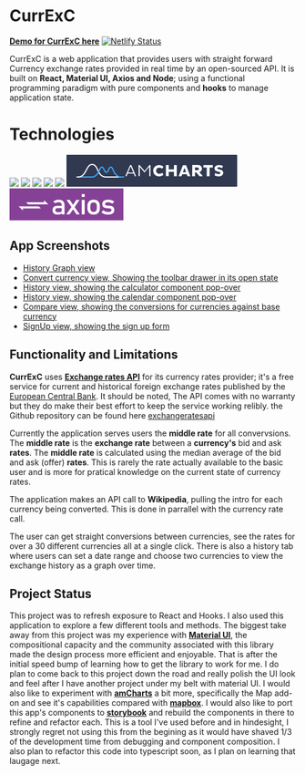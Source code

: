 # CurrExC
[**Demo for CurrExC here**](https://upbeat-mcclintock-ec81fd.netlify.app/)  [![Netlify Status](https://api.netlify.com/api/v1/badges/66b47330-ba63-4a63-9cf1-00eb800d57fd/deploy-status)](https://upbeat-mcclintock-ec81fd.netlify.app/)

CurrExC is a web application that  provides users with straight forward Currency exchange rates provided in real time by an open-sourced API. It is built on **React, Material UI, Axios and Node**; using a functional programming paradigm with pure components and **hooks** to manage application state.

# Technologies

  <img src="https://img.shields.io/badge/react%20-%2320232a.svg?&style=for-the-badge&logo=react&logoColor=%2361DAFB"/>
  <img src="https://img.shields.io/badge/typescript%20-%23007ACC.svg?&style=for-the-badge&logo=typescript&logoColor=white"/>
  <img src="https://img.shields.io/badge/javascript%20-%23323330.svg?&style=for-the-badge&logo=javascript&logoColor=%23F7DF1E"/>
  <img src="https://img.shields.io/badge/node.js%20-%2343853D.svg?&style=for-the-badge&logo=node.js&logoColor=white"/>
  <img src="https://img.shields.io/badge/material%20ui%20-%230081CB.svg?&style=for-the-badge&logo=material-ui&logoColor=white"/>
  <img src="https://github.com/jswelsh/currency_converter_v1/blob/master/public/amcharts_dark_long_badgev1.svg"/>
  <img src="https://github.com/jswelsh/currency_converter_v1/blob/master/public/axios_badgev1.svg"/>


## App Screenshots
- [History Graph view](https://github.com/jswelsh/currency_converter_v1/blob/master/public/calendarComponent.png)
- [Convert currency view, Showing the toolbar drawer in its open state](https://github.com/jswelsh/currency_converter_v1/blob/master/public/convertComponent.png)
- [History view, showing the calculator component pop-over](https://github.com/jswelsh/currency_converter_v1/blob/master/public/calculatorComponent.png)
- [History view, showing the calendar component pop-over](https://github.com/jswelsh/currency_converter_v1/blob/master/public/calendarPopOver.png)
- [Compare view, showing the conversions for currencies against base currency](https://github.com/jswelsh/currency_converter_v1/blob/master/public/compareComponent.png)
- [SignUp view, showing the sign up form](https://github.com/jswelsh/currency_converter_v1/blob/master/public/signUp.png)


## Functionality and Limitations

**CurrExC** uses **[Exchange rates API](https://exchangeratesapi.io/)** for its currency rates provider; it's a free service for current and historical foreign exchange rates  published by the [European Central Bank](https://www.ecb.europa.eu/stats/policy_and_exchange_rates/euro_reference_exchange_rates/html/index.en.html).
It should be noted, The API comes with no warranty but they do make their best effort to keep the service working relibly. the Github repository can be found here [exchangeratesapi](https://github.com/exchangeratesapi/exchangeratesapi)

Currently the application serves users the **middle rate** for all convervsions. The **middle rate** is the **exchange rate** between a **currency's** bid and ask **rates**. The **middle rate** is calculated using the median average of the bid and ask (offer) **rates**. This is rarely the rate actually available to the basic user and is more for pratical knowledge on the current state of currency rates. 

The application makes an API call to **Wikipedia**, pulling the intro for each currency being converted. This is done in parrallel with the currency rate call.

The user can get straight conversions between currencies, see the rates for over a 30 different currencies all at a single click. There is also a history tab where users can set a date range and choose two currencies to view the exchange history as a graph over time.

## Project Status
This project was to refresh exposure to React and Hooks. I also used this application to explore a few different tools and methods. The biggest take away from this project was my experience with [**Material UI**](https://material-ui.com/), the compositional capacity and the community associated with this library made the design process more efficient and enjoyable. That is after the initial speed bump of learning how to get the library to work for me. I do plan to come back to this project down the road and really polish the UI look and feel after I have another project under my belt with material UI. I would also like to experiment with [**amCharts**](https://www.amcharts.com/) a bit more, specifically the Map add-on and see it's capabilities compared with [**mapbox**](https://www.mapbox.com/).  I would also like to port this app's components to [**storybook**](https://storybook.js.org/) and rebuild the components in there to refine and refactor each. This is a tool I've used before and in hindesight, I strongly regret not using this from the begining as it would have shaved 1/3 of the development time from debugging and component composition. I also plan to refactor this code into typescript soon, as I plan on learning that laugage next.
